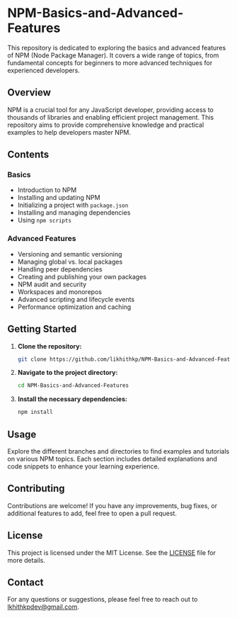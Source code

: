 
# NPM-Basics-and-Advanced-Features

This repository is dedicated to exploring the basics and advanced features of NPM (Node Package Manager). It covers a wide range of topics, from fundamental concepts for beginners to more advanced techniques for experienced developers.

## Overview

NPM is a crucial tool for any JavaScript developer, providing access to thousands of libraries and enabling efficient project management. This repository aims to provide comprehensive knowledge and practical examples to help developers master NPM.

## Contents

### Basics
- Introduction to NPM
- Installing and updating NPM
- Initializing a project with `package.json`
- Installing and managing dependencies
- Using `npm scripts`

### Advanced Features
- Versioning and semantic versioning
- Managing global vs. local packages
- Handling peer dependencies
- Creating and publishing your own packages
- NPM audit and security
- Workspaces and monorepos
- Advanced scripting and lifecycle events
- Performance optimization and caching

## Getting Started

1. **Clone the repository:**
   ```sh
   git clone https://github.com/likhithkp/NPM-Basics-and-Advanced-Features.git
   ```
2. **Navigate to the project directory:**
   ```sh
   cd NPM-Basics-and-Advanced-Features
   ```
3. **Install the necessary dependencies:**
   ```sh
   npm install
   ```

## Usage

Explore the different branches and directories to find examples and tutorials on various NPM topics. Each section includes detailed explanations and code snippets to enhance your learning experience.

## Contributing

Contributions are welcome! If you have any improvements, bug fixes, or additional features to add, feel free to open a pull request.

## License

This project is licensed under the MIT License. See the [LICENSE](LICENSE) file for more details.

## Contact

For any questions or suggestions, please feel free to reach out to [lkhithkpdev@gmail.com](mailto:lkhithkpdev@gmail.com).
